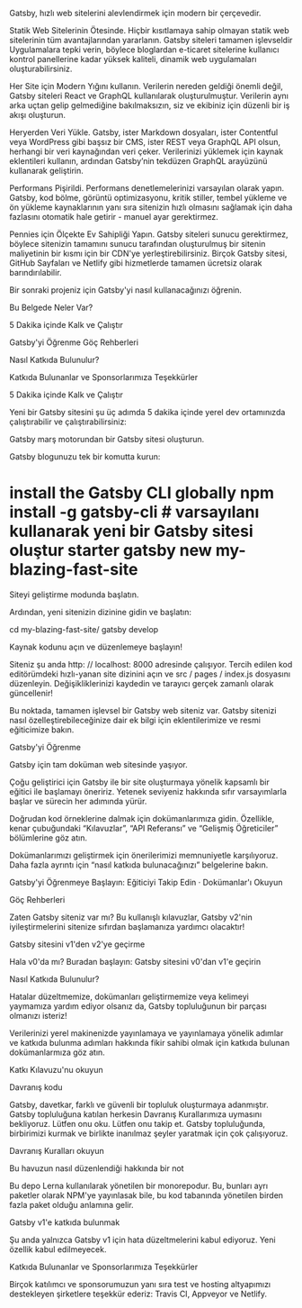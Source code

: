 Gatsby, hızlı web sitelerini alevlendirmek için modern bir çerçevedir.

Statik Web Sitelerinin Ötesinde. Hiçbir kısıtlamaya sahip olmayan statik web sitelerinin tüm avantajlarından yararlanın. Gatsby siteleri tamamen işlevseldir Uygulamalara tepki verin, böylece bloglardan e-ticaret sitelerine kullanıcı kontrol panellerine kadar yüksek kaliteli, dinamik web uygulamaları oluşturabilirsiniz.

Her Site için Modern Yığını kullanın. Verilerin nereden geldiği önemli değil, Gatsby siteleri React ve GraphQL kullanılarak oluşturulmuştur. Verilerin aynı arka uçtan gelip gelmediğine bakılmaksızın, siz ve ekibiniz için düzenli bir iş akışı oluşturun.

Heryerden Veri Yükle. Gatsby, ister Markdown dosyaları, ister Contentful veya WordPress gibi başsız bir CMS, ister REST veya GraphQL API olsun, herhangi bir veri kaynağından veri çeker. Verilerinizi yüklemek için kaynak eklentileri kullanın, ardından Gatsby’nin tekdüzen GraphQL arayüzünü kullanarak geliştirin.

Performans Pişirildi. Performans denetlemelerinizi varsayılan olarak yapın. Gatsby, kod bölme, görüntü optimizasyonu, kritik stiller, tembel yükleme ve ön yükleme kaynaklarının yanı sıra sitenizin hızlı olmasını sağlamak için daha fazlasını otomatik hale getirir - manuel ayar gerektirmez.

Pennies için Ölçekte Ev Sahipliği Yapın. Gatsby siteleri sunucu gerektirmez, böylece sitenizin tamamını sunucu tarafından oluşturulmuş bir sitenin maliyetinin bir kısmı için bir CDN'ye yerleştirebilirsiniz. Birçok Gatsby sitesi, GitHub Sayfaları ve Netlify gibi hizmetlerde tamamen ücretsiz olarak barındırılabilir.

Bir sonraki projeniz için Gatsby'yi nasıl kullanacağınızı öğrenin.

Bu Belgede Neler Var?

5 Dakika içinde Kalk ve Çalıştır

Gatsby'yi Öğrenme
Göç Rehberleri

Nasıl Katkıda Bulunulur?

Katkıda Bulunanlar ve Sponsorlarımıza Teşekkürler

5 Dakika içinde Kalk ve Çalıştır

Yeni bir Gatsby sitesini şu üç adımda 5 dakika içinde yerel dev ortamınızda çalıştırabilir ve çalıştırabilirsiniz:

Gatsby marş motorundan bir Gatsby sitesi oluşturun.

Gatsby blogunuzu tek bir komutta kurun:

# install the Gatsby CLI globally npm install -g gatsby-cli # varsayılanı kullanarak yeni bir Gatsby sitesi oluştur starter gatsby new my-blazing-fast-site

Siteyi geliştirme modunda başlatın.

Ardından, yeni sitenizin dizinine gidin ve başlatın:

cd my-blazing-fast-site/ gatsby develop

Kaynak kodunu açın ve düzenlemeye başlayın!

Siteniz şu anda http: // localhost: 8000 adresinde çalışıyor. Tercih edilen kod editörümdeki hızlı-yanan site dizinini açın ve src / pages / index.js dosyasını düzenleyin. Değişikliklerinizi kaydedin ve tarayıcı gerçek zamanlı olarak güncellenir!

Bu noktada, tamamen işlevsel bir Gatsby web siteniz var. Gatsby sitenizi nasıl özelleştirebileceğinize dair ek bilgi için eklentilerimize ve resmi eğiticimize bakın.

Gatsby'yi Öğrenme

Gatsby için tam doküman web sitesinde yaşıyor.

Çoğu geliştirici için Gatsby ile bir site oluşturmaya yönelik kapsamlı bir eğitici ile başlamayı öneririz. Yetenek seviyeniz hakkında sıfır varsayımlarla başlar ve sürecin her adımında yürür.

Doğrudan kod örneklerine dalmak için dokümanlarımıza gidin. Özellikle, kenar çubuğundaki “Kılavuzlar”, “API Referansı” ve “Gelişmiş Öğreticiler” bölümlerine göz atın.

Dokümanlarımızı geliştirmek için önerilerimizi memnuniyetle karşılıyoruz. Daha fazla ayrıntı için “nasıl katkıda bulunacağınızı” belgelerine bakın.

Gatsby'yi Öğrenmeye Başlayın: Eğiticiyi Takip Edin · Dokümanlar'ı Okuyun

Göç Rehberleri

Zaten Gatsby siteniz var mı? Bu kullanışlı kılavuzlar, Gatsby v2'nin iyileştirmelerini sitenize sıfırdan başlamanıza yardımcı olacaktır!

Gatsby sitesini v1'den v2'ye geçirme

Hala v0'da mı? Buradan başlayın: Gatsby sitesini v0'dan v1'e geçirin

Nasıl Katkıda Bulunulur?

Hatalar düzeltmemize, dokümanları geliştirmemize veya kelimeyi yaymamıza yardım ediyor olsanız da, Gatsby topluluğunun bir parçası olmanızı isteriz!

Verilerinizi yerel makinenizde yayınlamaya ve yayınlamaya yönelik adımlar ve katkıda bulunma adımları hakkında fikir sahibi olmak için katkıda bulunan dokümanlarmıza göz atın.

Katkı Kılavuzu'nu okuyun

Davranış kodu

Gatsby, davetkar, farklı ve güvenli bir topluluk oluşturmaya adanmıştır. Gatsby topluluğuna katılan herkesin Davranış Kurallarımıza uymasını bekliyoruz. Lütfen onu oku. Lütfen onu takip et. Gatsby topluluğunda, birbirimizi kurmak ve birlikte inanılmaz şeyler yaratmak için çok çalışıyoruz.

Davranış Kuralları okuyun

Bu havuzun nasıl düzenlendiği hakkında bir not

Bu depo Lerna kullanılarak yönetilen bir monorepodur. Bu, bunları ayrı paketler olarak NPM'ye yayınlasak bile, bu kod tabanında yönetilen birden fazla paket olduğu anlamına gelir.

Gatsby v1'e katkıda bulunmak

Şu anda yalnızca Gatsby v1 için hata düzeltmelerini kabul ediyoruz. Yeni özellik kabul edilmeyecek.

Katkıda Bulunanlar ve Sponsorlarımıza Teşekkürler

Birçok katılımcı ve sponsorumuzun yanı sıra test ve hosting altyapımızı destekleyen şirketlere teşekkür ederiz: Travis CI, Appveyor ve Netlify.
